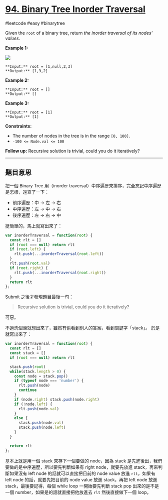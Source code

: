 # [94. Binary Tree Inorder Traversal](https://leetcode.com/problems/binary-tree-inorder-traversal/)

#leetcode #easy #binarytree 

Given the `root` of a binary tree, return _the inorder traversal of its nodes' values_.

**Example 1:**

![](https://assets.leetcode.com/uploads/2020/09/15/inorder_1.jpg)

```
**Input:** root = [1,null,2,3]
**Output:** [1,3,2]
```

**Example 2:**

```
**Input:** root = []
**Output:** []
```

**Example 3:**

```
**Input:** root = [1]
**Output:** [1]
```

**Constraints:**

-   The number of nodes in the tree is in the range `[0, 100]`.
-   `-100 <= Node.val <= 100`

**Follow up:** Recursive solution is trivial, could you do it iteratively?

---

## 題目意思
把一個 Binary Tree 用（inorder traversal）中序遍歷來排序，完全忘記中序遍歷是怎樣，還查了一下：

- 前序遍歷：中 -> 左 -> 右
- 中序遍歷：左 -> 中 -> 右
- 後序遍歷：左 -> 右 -> 中

挺簡單的，馬上就寫出來了：

```javascript
var inorderTraversal = function(root) {
  const rlt = []
  if (root === null) return rlt
  if (root.left) {
    rlt.push(...inorderTraversal(root.left))
  }
  rlt.push(root.val)
  if (root.right) {
    rlt.push(...inorderTraversal(root.right))
  }
  return rlt
};
```

Submit 之後才發現題目最後一句：

> Recursive solution is trivial, could you do it iteratively?

可惡。

不過洗個澡就想出來了，雖然有偷看到別人的答案，看到關鍵字「stack」。
於是就寫出來了：

```javascript
var inorderTraversal = function(root) {
  const rlt = []
  const stack = []
  if (root === null) return rlt

  stack.push(root)
  while(stack.length > 0) {
    const node = stack.pop()
    if (typeof node === 'number') {
      rlt.push(node)
      continue
    }
    if (node.right) stack.push(node.right)
    if (!node.left) {
      rlt.push(node.val)
    }
    else {
      stack.push(node.val)
      stack.push(node.left)
    }
  }

  return rlt
}; 
```

基本上就是用一個 stack 來存下一個要做的 node，因為 stack 是先進後出，我們要做的是中序遍歷，所以要先判斷如果有 right node，就要先放進 stack，再來判斷如果沒有 left node 的話就可以直接把目前的 node value 放進 `rlt`，如果有 left node 的話，就要先把目前的 node value 放進 stack，再把 left node 放進 stack，最後要記得，每個 while loop 一開始要先判斷 stack pop 出來的是不是一個 number，如果是的話就直接把他放進去 `rlt` 然後直接做下一個 loop。